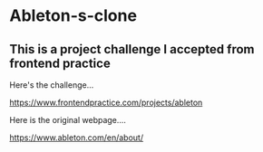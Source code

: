 ﻿# Ableton-s-clone

## This is a project challenge I accepted from frontend practice

Here's the challenge...

https://www.frontendpractice.com/projects/ableton

Here is the original webpage....

https://www.ableton.com/en/about/
